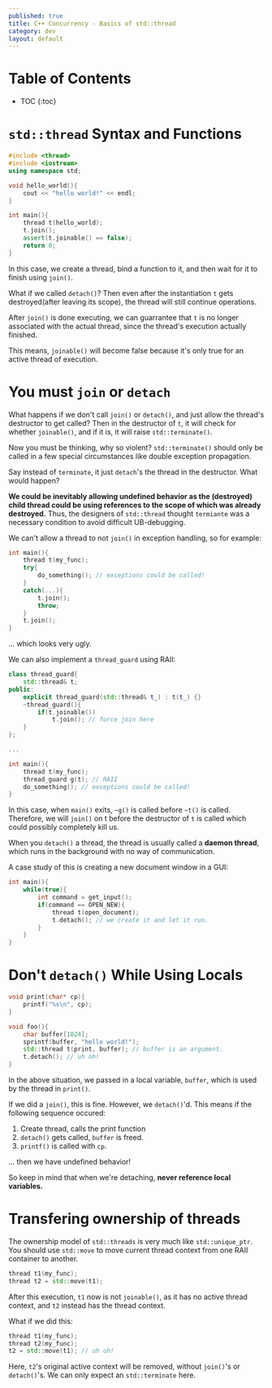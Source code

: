 ```yaml
---
published: true
title: C++ Concurrency - Basics of std::thread
category: dev
layout: default
---
```


# Table of Contents

* TOC
{:toc}

# `std::thread` Syntax and Functions

```c++
#include <thread>
#include <iostream>
using namespace std;

void hello_world(){
    cout << "hello world!" << endl;
}

int main(){
    thread t(hello_world); 
    t.join();
    assert(t.joinable() == false);
    return 0;
}
```

In this case, we create a thread, bind a function to it,
and then wait for it to finish using `join()`.

What if we called `detach()`? Then even after the instantiation `t` gets destroyed(after leaving its scope), the thread will still continue operations.

After `join()` is done executing, we can guarrantee that 
`t` is no longer associated with the actual thread, since
the thread's execution actually finished.

This means, `joinable()` will become false because
it's only true for an active thread of execution.

# You must `join` or `detach`

What happens if we don't call `join()` or `detach()`,
and just allow the thread's destructor to get called? 
Then in the destructor of `t`, it will check for whether `joinable()`, and if it is, it will raise `std::terminate()`.

Now you must be thinking, why so violent? `std::terminate()` should only be called in a few special circumstances like double exception propagation.

Say instead of `terminate`, it just `detach`'s the thread in the destructor.
What would happen?

**We could be inevitably allowing undefined behavior as
the (destroyed) child thread could be using references
to the scope of which was already destroyed.**
Thus, the designers of `std::thread` thought `termiante` 
was a necessary condition to avoid difficult UB-debugging.

We can't allow a thread to not `join()` in exception handling, so for example:

```c++
int main(){
    thread t(my_func);
    try{
        do_something(); // exceptions could be called!
    }
    catch(...){
        t.join();
        throw;
    }
    t.join();
}
```

... which looks very ugly.

We can also implement a `thread_guard` using RAII:

```c++
class thread_guard{
    std::thread& t;
public:
    explicit thread_guard(std::thread& t_) : t(t_) {}
    ~thread_guard(){
        if(t.joinable())
            t.join(); // force join here
    }
};

...

int main(){
    thread t(my_func);
    thread_guard g(t); // RAII
    do_something(); // exceptions could be called!
}
```

In this case, when `main()` exits, `~g()` is called before
`~t()` is called. Therefore, we will `join()` on t before
the destructor of `t` is called which could possibly
completely kill us.

When you `detach()` a thread, the thread is usually called a **daemon thread**, which runs in the background with no way of communication.

A case study of this is creating a new document window in a GUI:

```c++
int main(){
    while(true){
        int command = get_input();
        if(command == OPEN_NEW){
            thread t(open_document);
            t.detach(); // we create it and let it run.
        }
    }
}
```

# Don't `detach()` While Using Locals

```c++
void print(char* cp){
    printf("%s\n", cp);
}

void foo(){
    char buffer[1024];
    sprintf(buffer, "hello world!");
    std::thread t(print, buffer); // buffer is an argument.
    t.detach(); // uh oh!
}
```

In the above situation, we passed in a local variable, 
`buffer`, which is used by the thread in `print()`.

If we did a `join()`, this is fine. However, we `detach()`'d.
This means if the following sequence occured:

1. Create thread, calls the print function
2. `detach()` gets called, `buffer` is freed.
3. `printf()` is called with `cp`.

... then we have undefined behavior!

So keep in mind that when we're detaching, **never reference
local variables.**

# Transfering ownership of threads

The ownership model of `std::threads` is very much like
`std::unique_ptr`. You should use `std::move` to move current thread context 
from one RAII container to another.

```c++
thread t1(my_func);
thread t2 = std::move(t1);
```

After this execution, `t1` now is not `joinable()`, as it has no active thread context,
and `t2` instead has the thread context.

What if we did this:

```c++
thread t1(my_func);
thread t2(my_func);
t2 = std::move(t1); // uh oh!
```

Here, `t2`'s original active context will be removed, without `join()`'s or `detach()`'s.
We can only expect an `std::terminate` here.

<script src="https://utteranc.es/client.js" repo="OneRaynyDay/oneraynyday.github.io" issue-term="pathname" theme="github-light" crossorigin="anonymous" async> </script>
